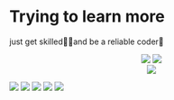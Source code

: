 # Trying to learn more
just get skilled🐱‍🏍and be a reliable coder🥦

<div align="center"> <img src="https://github-readme-stats.vercel.app/api/top-langs/?username=molaters&hide_title=true&hide_border=true&layout=compact&langs_count=6&text_color=000&icon_color=fff&bg_color=0,52fa5a,4dfcff,c64dff&theme=graywhite" /> <img src="https://github-profile-trophy.vercel.app/?username=molaters" /> </div>
<div align="center"> <img src="https://github-readme-activity-graph.vercel.app/graph?username=molaters&theme=react-dark"> </div>

<span style="align:center"> <img src="https://img.shields.io/badge/-HTML5-E34F26?style=flat-square&logo=html5&logoColor=white" /> <img src="https://img.shields.io/badge/-CSS3-1572B6?style=flat-square&logo=css3" /> <img src="https://img.shields.io/badge/-JavaScript-oringe?style=flat-square&logo=javascript" /> <img src="https://img.shields.io/badge/-C-cc163a?style=flat-square&logo=C&logoColor=white" /> <img src="https://img.shields.io/badge/-python-3c9566?style=flat-square&logo=python&logoColor=white" />  </span>

